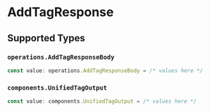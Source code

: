 # AddTagResponse


## Supported Types

### `operations.AddTagResponseBody`

```typescript
const value: operations.AddTagResponseBody = /* values here */
```

### `components.UnifiedTagOutput`

```typescript
const value: components.UnifiedTagOutput = /* values here */
```

